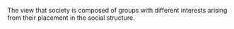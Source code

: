 The view that society is composed of groups with different interests arising from their placement in the social structure.